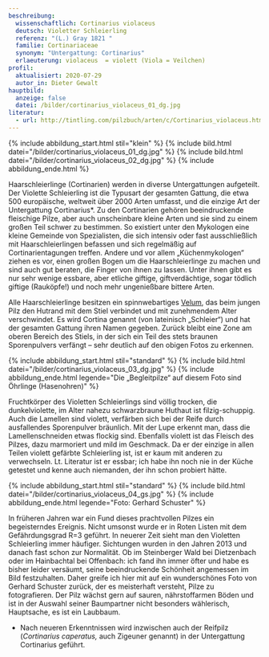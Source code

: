 ```yaml
---
beschreibung:
  wissenschaftlich: Cortinarius violaceus
  deutsch: Violetter Schleierling
  referenz: "(L.) Gray 1821 "
  familie: Cortinariaceae
  synonym: "Untergattung: Cortinarius"
  erlaeuterung: violaceus  = violett (Viola = Veilchen)
profil:
  aktualisiert: 2020-07-29
  autor_in: Dieter Gewalt
hauptbild:
  anzeige: false
  datei: /bilder/cortinarius_violaceus_01_dg.jpg
literatur:
  - url: http://tintling.com/pilzbuch/arten/c/Cortinarius_violaceus.html
---
```

{% include abbildung_start.html stil="klein" %}
{% include bild.html datei="/bilder/cortinarius_violaceus_01_dg.jpg" %}
{% include bild.html datei="/bilder/cortinarius_violaceus_02_dg.jpg" %}
{% include abbildung_ende.html %}

Haarschleierlinge (Cortinarien) werden in diverse Untergattungen aufgeteilt. Der Violette Schleierling ist die Typusart der gesamten Gattung, die etwa 500 europäische, weltweit über 2000 Arten umfasst, und die einzige Art der Untergattung Cortinarius*. Zu den Cortinarien gehören beeindruckende fleischige Pilze, aber auch unscheinbare kleine Arten und sie sind zu einem großen Teil schwer zu bestimmen. So existiert unter den Mykologen eine kleine Gemeinde von Spezialisten, die sich intensiv oder fast ausschließlich mit Haarschleierlingen befassen und sich regelmäßig auf Cortinarientagungen treffen. Andere und vor allem „Küchenmykologen“ ziehen es vor, einen großen Bogen um die Haarschleierlinge zu machen und sind auch gut beraten, die Finger von ihnen zu lassen. Unter ihnen gibt es nur sehr wenige essbare, aber etliche giftige, giftverdächtige, sogar tödlich giftige (Rauköpfe!) und noch mehr ungenießbare bittere Arten.

Alle Haarschleierlinge besitzen ein spinnwebartiges [Velum](Velum "Glossar"), das beim jungen Pilz den Hutrand mit dem Stiel verbindet und mit zunehmendem Alter verschwindet. Es wird Cortina genannt (von lateinisch „Schleier“) und hat der gesamten Gattung ihren Namen gegeben. Zurück bleibt eine Zone am oberen Bereich des Stiels, in der sich ein Teil des stets braunen Sporenpulvers verfängt – sehr deutlich auf den obigen Fotos zu erkennen.

{% include abbildung_start.html stil="standard" %}
{% include bild.html datei="/bilder/cortinarius_violaceus_03_dg.jpg" %}
{% include abbildung_ende.html legende="Die „Begleitpilze“ auf diesem Foto sind Öhrlinge (Hasenohren)" %}

Fruchtkörper des Violetten Schleierlings sind völlig trocken, die dunkelviolette, im Alter nahezu schwarzbraune Huthaut ist filzig-schuppig. Auch die Lamellen sind violett, verfärben sich bei der Reife durch ausfallendes Sporenpulver bräunlich. Mit der Lupe erkennt man, dass die Lamellenschneiden etwas flockig sind. Ebenfalls violett ist das Fleisch des Pilzes, dazu marmoriert und mild im Geschmack. Da er der einzige in allen Teilen violett gefärbte Schleierling ist, ist er kaum mit anderen zu verwechseln. Lt. Literatur ist er essbar; ich habe ihn noch nie in der Küche getestet und kenne auch niemanden, der ihn schon probiert hätte.

{% include abbildung_start.html stil="standard" %}
{% include bild.html datei="/bilder/cortinarius_violaceus_04_gs.jpg" %}
{% include abbildung_ende.html legende="Foto: Gerhard Schuster" %}

In früheren Jahren war ein Fund dieses prachtvollen Pilzes ein begeisterndes Ereignis. Nicht umsonst wurde er in Roten Listen mit dem Gefährdungsgrad R=3 geführt. In neuerer Zeit sieht man den Violetten Schleierling immer häufiger. Sichtungen wurden in den Jahren 2013 und danach fast schon zur Normalität. Ob im Steinberger Wald bei Dietzenbach oder im Hainbachtal bei Offenbach: ich fand ihn immer öfter und habe es bisher leider versäumt, seine beeindruckende Schönheit angemessen im Bild festzuhalten. Daher greife ich hier mit auf ein wunderschönes Foto von Gerhard Schuster zurück, der es meisterhaft versteht, Pilze zu fotografieren. Der Pilz wächst gern auf sauren, nährstoffarmen Böden und ist in der Auswahl seiner Baumpartner nicht besonders wählerisch, Hauptsache, es ist ein Laubbaum.

* Nach neueren Erkenntnissen wird inzwischen auch der Reifpilz (*Cortinarius caperatus,* auch Zigeuner genannt) in der Untergattung Cortinarius geführt.